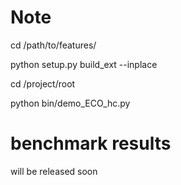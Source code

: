 # Note
cd /path/to/features/

python setup.py build_ext --inplace

cd /project/root

python bin/demo_ECO_hc.py

# benchmark results
will be released soon

